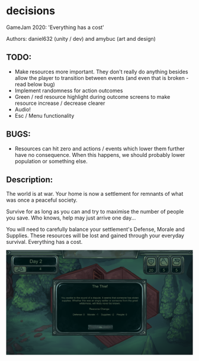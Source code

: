 # decisions
GameJam 2020: 'Everything has a cost'

Authors: daniel632 (unity / dev) and amybuc (art and design)


## TODO:

- Make resources more important. They don't really do anything besides allow the player to transition between events (and even that is broken - read below bug)
- Implement randomness for action outcomes
- Green / red resource highlight during outcome screens to make resource increase / decrease clearer
- Audio!
- Esc / Menu functionality


## BUGS:

- Resources can hit zero and actions / events which lower them further have no consequence. When this happens, we should probably lower population or something else.


## Description:

The world is at war. Your home is now a settlement for remnants of what was once a peaceful society.

Survive for as long as you can and try to maximise the number of people you save. Who knows, help may just arrive one day...

You will need to carefully balance your settlement's Defense, Morale and Supplies. These resources will be lost and gained through your everyday survival. Everything has a cost.


![Screenshot](Pictures/1.png)
